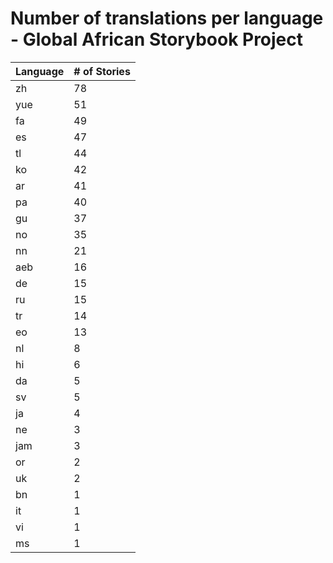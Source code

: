 # Number of translations per language - Global African Storybook Project

Language | # of Stories
-------- | ------------
zh | 78
yue | 51
fa | 49
es | 47
tl | 44
ko | 42
ar | 41
pa | 40
gu | 37
no | 35
nn | 21
aeb | 16
de | 15
ru | 15
tr | 14
eo | 13
nl | 8
hi | 6
da | 5
sv | 5
ja | 4
ne | 3
jam | 3
or | 2
uk | 2
bn | 1
it | 1
vi | 1
ms | 1
